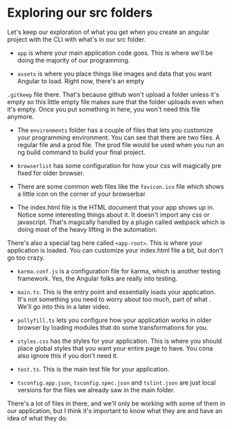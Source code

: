 # Exploring our src folders

Let's keep our exploration of what you get when you create an angular project with the CLI with what's in our src folder.

- `app` is where your main application code goes. This is where we'll be doing the majority of our programming.

- `assets` is where you place things like images and data that you want Angular to load. Right now, there's an empty

`.gitkeep` file there. That's because github won't upload a folder unless it's empty so this little empty file makes sure that the folder uploads even when it's empty. Once you put something in here, you won't need this file anymore.

- The `environments` folder has a couple of files that lets you customize your programming environment. You can see that there are two files. A regular file and a prod file. The prod file would be used when you run an ng build command to build your final project.

- `browserlist` has some configuration for how your css will magically pre fixed for older browser.

- There are some common web files like the `favicon.ico` file which shows a little icon on the corner of your browserbar

- The index.html file is the HTML document that your app shows up in. Notice some interesting things about it. It doesn't import any css or javascript. That's magically handled by a plugin called webpack which is doing most of the heavy lifting in the automation.

There's also a special tag here called `<app-root>`. This is where your application is loaded. You can customize your index.html file a bit, but don't go too crazy.

- `karma.conf.js` is a configuration file for karma, which is another testing framework. Yes, the Angular folks are really into testing.

- `main.ts`. This is the entry point and essentially loads your application. It's not something you need to worry about too much, part of what . We'll go into this in a later video.

- `pollyfill.ts` lets you configure how your application works in older browser by loading modules that do some transformations for you.

- `styles.css` has the styles for your application. This is where you should place global styles that you want your entire page to have. You cona also ignore this if you don't need it.

- `test.ts`. This is the main test file for your application.

- `tsconfig.app.json`, `tsconfig.spec.json` and `tslint.json` are just local versions for the files we already saw in the main folder.

There's a lot of files in there, and we'll only be working with some of them in our application, but I think it's important to know what they are and have an idea of what they do.
